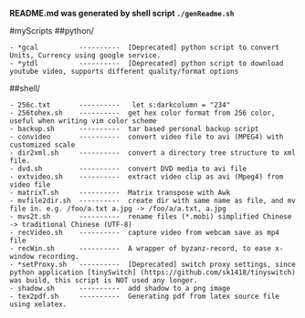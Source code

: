 

**README.md was generated by shell script `./genReadme.sh`**

#myScripts
##python/

	- *gcal          ----------  [Deprecated] python script to convert Units, Currency using google service.
	- *ytdl          ----------  [Deprecated] python script to download youtube video, supports different quality/format options
##shell/

	- 256c.txt       ----------   let s:darkcolumn = "234"
	- 256tohex.sh    ----------  get hex color format from 256 color, useful when writing vim color scheme
	- backup.sh      ----------  tar based personal backup script
	- convideo       ----------  convert video file to avi (MPEG4) with customized scale
	- dir2xml.sh     ----------  convert a directory tree structure to xml file.
	- dvd.sh         ----------  convert DVD media to avi file
	- extvideo.sh    ----------  extract video clip as avi (Mpeg4) from video file
	- matrixT.sh     ----------  Matrix transpose with Awk
	- mvfile2dir.sh  ----------  create dir with same name as file, and mv file in. e.g. /foo/a.txt a.jpg -> /foo/a/a.txt, a.jpg
	- mvs2t.sh       ----------  rename files (*.mobi) simplified Chinese -> traditional Chinese (UTF-8)
	- recVideo.sh    ----------  capture video from webcam save as mp4 file
	- recWin.sh      ----------  A wrapper of byzanz-record, to ease x-window recording.
	- *setProxy.sh   ----------  [Deprecated] switch proxy settings, since python application [tinySwitch] (https://github.com/sk1418/tinyswitch) was build, this script is NOT used any longer.
	- shadow.sh      ----------  add shadow to a png image
	- tex2pdf.sh     ----------  Generating pdf from latex source file using xelatex.
